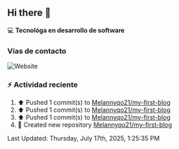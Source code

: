 ## Hi there 👋

:computer: **Tecnológa en desarrollo de software**
>

### Vías de contacto

<!--![Website](https://github.com/Melannyqo21-up-green?style=for-the-badge)-->
![Website](https://img.shields.io/badge/github.com/Melannyqo21-up-green?style=for-the-badge)


### :zap: Actividad reciente
<!--RECENT_ACTIVITY:start-->
1. ⬆️ Pushed 1 commit(s) to [Melannyqo21/my-first-blog](https://github.com/Melannyqo21/my-first-blog)<br>
2. ⬆️ Pushed 1 commit(s) to [Melannyqo21/my-first-blog](https://github.com/Melannyqo21/my-first-blog)<br>
3. ⬆️ Pushed 1 commit(s) to [Melannyqo21/my-first-blog](https://github.com/Melannyqo21/my-first-blog)<br>
4. 📔 Created new repository [Melannyqo21/my-first-blog](https://github.com/Melannyqo21/my-first-blog)<br>
<!--RECENT_ACTIVITY:end-->
<!--RECENT_ACTIVITY:last_update-->
Last Updated: Thursday, July 17th, 2025, 1:25:35 PM
<!--RECENT_ACTIVITY:last_update_end-->


<!--
**Melannyqo21/Melannyqo21** is a ✨ _special_ ✨ repository because its `README.md` (this file) appears on your GitHub profile.

Here are some ideas to get you started:

- 🔭 I’m currently working on ...
- 🌱 I’m currently learning ...
- 👯 I’m looking to collaborate on ...
- 🤔 I’m looking for help with ...
- 💬 Ask me about ...
- 📫 How to reach me: ...
- 😄 Pronouns: ...
- ⚡ Fun fact: ...
-->
